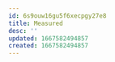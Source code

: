 ```yaml
---
id: 6s9ouw16gu5f6xecpgy27e8
title: Measured
desc: ''
updated: 1667582494857
created: 1667582494857
---
```

